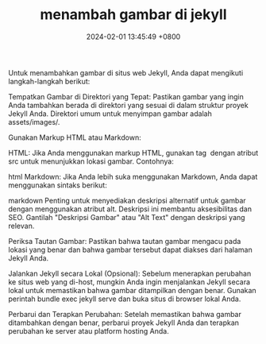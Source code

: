 ﻿---
layout: post
title: "menambah gambar di jekyll"
date: 2024-02-01 13:45:49 +0800
categories: github
---


Untuk menambahkan gambar di situs web Jekyll, Anda dapat mengikuti langkah-langkah berikut:

Tempatkan Gambar di Direktori yang Tepat:
Pastikan gambar yang ingin Anda tambahkan berada di direktori yang sesuai di dalam struktur proyek Jekyll Anda. Direktori umum untuk menyimpan gambar adalah assets/images/.

Gunakan Markup HTML atau Markdown:

HTML: Jika Anda menggunakan markup HTML, gunakan tag <img> dengan atribut src untuk menunjukkan lokasi gambar. Contohnya:

html
Markdown: Jika Anda lebih suka menggunakan Markdown, Anda dapat menggunakan sintaks berikut:

markdown
Penting untuk menyediakan deskripsi alternatif untuk gambar dengan menggunakan atribut alt. Deskripsi ini membantu aksesibilitas dan SEO. Gantilah "Deskripsi Gambar" atau "Alt Text" dengan deskripsi yang relevan.

Periksa Tautan Gambar:
Pastikan bahwa tautan gambar mengacu pada lokasi yang benar dan bahwa gambar tersebut dapat diakses dari halaman Jekyll Anda.

Jalankan Jekyll secara Lokal (Opsional):
Sebelum menerapkan perubahan ke situs web yang di-host, mungkin Anda ingin menjalankan Jekyll secara lokal untuk memastikan bahwa gambar ditampilkan dengan benar. Gunakan perintah bundle exec jekyll serve dan buka situs di browser lokal Anda.

Perbarui dan Terapkan Perubahan:
Setelah memastikan bahwa gambar ditambahkan dengan benar, perbarui proyek Jekyll Anda dan terapkan perubahan ke server atau platform hosting Anda.

